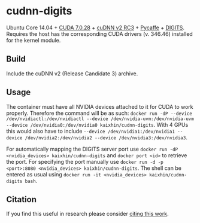 cudnn-digits
============
Ubuntu Core 14.04 + [CUDA 7.0.28](http://www.nvidia.com/object/cuda_home_new.html) + [cuDNN v2 RC3](https://developer.nvidia.com/cuDNN) + [Pycaffe](http://caffe.berkeleyvision.org/) + [DIGITS](https://developer.nvidia.com/digits).
Requires the host has the corresponding CUDA drivers (v. 346.46) installed for the kernel module.

Build
-----
Include the cuDNN v2 (Release Candidate 3) archive.

Usage
-----
The container must have all NVIDIA devices attached to it for CUDA to work properly.
Therefore the command will be as such: `docker run -dP --device /dev/nvidiactl:/dev/nvidiactl --device /dev/nvidia-uvm:/dev/nvidia-uvm --device /dev/nvidia0:/dev/nvidia0 kaixhin/cudnn-digits`.
With 4 GPUs this would also have to include `--device /dev/nvidia1:/dev/nvidia1 --device /dev/nvidia2:/dev/nvidia2 --device /dev/nvidia3:/dev/nvidia3`.

For automatically mapping the DIGITS server port use `docker run -dP <nvidia_devices> kaixhin/cudnn-digits` and `docker port <id>` to retrieve the port.
For specifying the port manually use `docker run -d -p <port>:8080 <nvidia_devices> kaixhin/cudnn-digits`.
The shell can be entered as usual using `docker run -it <nvidia_devices> kaixhin/cudnn-digits bash`.

Citation
--------
If you find this useful in research please consider [citing this work](https://github.com/Kaixhin/dockerfiles/blob/master/CITATION.md).
